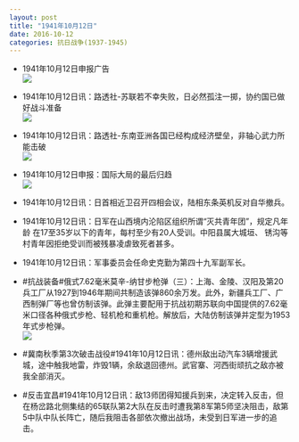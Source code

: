 ```yaml
---
layout: post
title: "1941年10月12日"
date: 2016-10-12
categories: 抗日战争(1937-1945)
---
```


<meta name="referrer" content="no-referrer" />

- 1941年10月12日申报广告 <br/><img src="https://ww3.sinaimg.cn/large/aca367d8jw1f8pvsdkmjvj20kr08t40h.jpg" />

- 1941年10月12日讯：路透社-苏联若不幸失败，日必然孤注一掷，协约国已做好战斗准备 <br/><img src="https://ww4.sinaimg.cn/large/aca367d8jw1f8pu2ake5fj20cz0e576v.jpg" />

- 1941年10月12日讯：路透社-东南亚洲各国已经构成经济壁垒，非轴心武力所能击破 <br/><img src="https://ww2.sinaimg.cn/large/aca367d8jw1f8psbsn2uzj20eh0h5dj3.jpg" />

- 1941年10月12日申报：国际大局的最后归趋 <br/><img src="https://ww4.sinaimg.cn/large/aca367d8jw1f8pqlb1v3aj20ue0y1hb4.jpg" />

- 1941年10月12日讯：日首相近卫召开四相会议，陆相东条英机反对自华撤兵。 

- 1941年10月12日讯：日军在山西境内沦陷区组织所谓“灭共青年团”，规定凡年龄 在17至35岁以下的青年，每村至少有20人受训。中阳县属大城垣、 锈沟等村青年因拒绝受训而被残暴凌虐致死者甚多。 

- 1941年10月12日讯：军事委员会任命史克勤为第四十九军副军长。 

- #抗战装备#俄式7.62毫米莫辛-纳甘步枪弹（三）：上海、金陵、汉阳及第20兵工厂从1927到1946年期间共制造该弹860余万发。此外，新疆兵工厂、广西制弹厂等也曾仿制该弹。此弹主要配用于抗战初期苏联向中国提供的7.62毫米口径各种俄式步枪、轻机枪和重机枪。解放后，大陆仿制该弹并定型为1953年式步枪弹。 <br/><img src="https://ww3.sinaimg.cn/large/aca367d8jw1f8p98p4dzbj207b0a6752.jpg" />

- #冀南秋季第3次破击战役#1941年10月12日讯：德州敌出动汽车3辆增援武城，途中触我地雷，炸毁1辆，余敌退回德州。武官寨、河西街顽抗之敌亦被我全部消灭。 

- #反击宜昌#1941年10月12日讯：敌13师团得知援兵到来，决定转入反击，但在杨岔路北侧集结的65联队第2大队在反击时遭我第8军第5师坚决阻击，敌第5中队中队长阵亡，随后我阻击各部依次撤出战场，未受到日军进一步的追击。 

